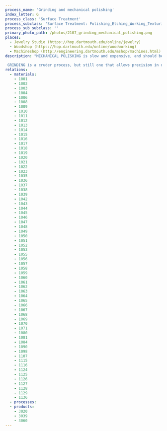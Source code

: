 ```yaml
---
process_name: 'Grinding and mechanical polishing'
index_letter: G
process_class: 'Surface Treatment'
process_subclass: 'Surface Treatment: Polishing_Etching_Working_Texturing'
process_sub_subclass: ''
primary_photo_path: /photos/2107_grinding_mechanical_polishing.png
places: 
  - Jewelry Studio (https://hop.dartmouth.edu/online/jewelry)
  - Woodshop (https://hop.dartmouth.edu/online/woodworking)
  - Machineshop (http://engineering.dartmouth.edu/mshop/machines.html)
description: "MECHANICAL POLISHING is slow and expensive, and should be used only when absolutely necessary. There are many variants, among them: lapping, honing and polishing. All make use of a fine abrasive, suspended in wax, oil or some other fluid, that is rubbed against the surface to be polished by a polishing disk, a belt or a shaped former.
 
 GRINDING is a cruder process, but still one that allows precision in dimensioning and finishing a surface. It works best on hard surfaces; soft surfaces smear and contaminate ('glaze') the grinding wheel."
relations: 
  - materials: 
    - 1001
    - 1002
    - 1003
    - 1004
    - 1006
    - 1008
    - 1009
    - 1010
    - 1011
    - 1012
    - 1013
    - 1014
    - 1015
    - 1016
    - 1017
    - 1018
    - 1019
    - 1020
    - 1021
    - 1022
    - 1023
    - 1035
    - 1036
    - 1037
    - 1038
    - 1039
    - 1042
    - 1043
    - 1044
    - 1045
    - 1046
    - 1047
    - 1048
    - 1049
    - 1050
    - 1051
    - 1052
    - 1053
    - 1055
    - 1056
    - 1057
    - 1058
    - 1059
    - 1060
    - 1061
    - 1062
    - 1063
    - 1064
    - 1065
    - 1066
    - 1067
    - 1068
    - 1069
    - 1070
    - 1071
    - 1080
    - 1081
    - 1084
    - 1090
    - 1098
    - 1107
    - 1115
    - 1116
    - 1124
    - 1125
    - 1126
    - 1127
    - 1128
    - 1129
    - 1136
  - processes: 
  - products: 
    - 3020
    - 3039
    - 3060
---
```

